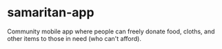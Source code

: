 # samaritan-app
Community mobile app where people can freely donate food, cloths, and other items to those in need (who can't afford).
